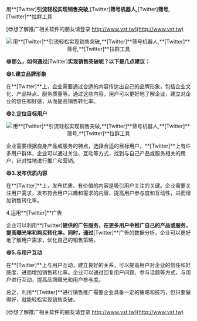 用**[Twitter]**引流轻松实现销售突破,**[Twitter]**筛号机器人,**[Twitter]**筛号,**[Twitter]**拉群工具

[😍想了解推广相关软件的朋友请登录 http://www.vst.tw](http://www.vst.tw)

 <center><img src="https://vst.tw/MP4/tuiguang/png/8.png" alt="用**[Twitter]**引流轻松实现销售突破,**[Twitter]**筛号机器人,**[Twitter]**筛号,**[Twitter]**拉群工具"></center>

**😄那么，如何通过**[Twitter]**实现销售突破呢？以下是几点建议：**

**😄1.建立品牌形象**

在**[Twitter]**上，企业需要通过合适的内容传达出自己的品牌形象，包括企业文化、产品特点、服务质量等。通过这些内容，用户可以更好地了解企业，建立对企业的信任和好感，从而提高销售转化率。

**😄2.定位目标用户**

 <center><img src="https://vst.tw/MP4/tuiguang/png/6.png" alt="用**[Twitter]**引流轻松实现销售突破,**[Twitter]**筛号机器人,**[Twitter]**筛号,**[Twitter]**拉群工具"></center>

企业需要根据自身产品或服务的特点，选择合适的目标用户。**[Twitter]**上有许多用户群体，企业可以通过关注、互动等方式，找到与自己产品或服务相关的用户，针对性地进行推广和营销。

**😄3.发布优质内容**

在**[Twitter]**上，发布优质、有价值的内容是吸引用户关注的关键。企业需要关注用户需求，发布符合用户兴趣和需求的内容，提高用户参与度和互动性，进而增加销售转化率。

4.运用**[Twitter]**广告

企业可以利用**[Twitter]**提供的广告服务，在更多用户中推广自己的产品或服务，提高曝光率和购买转化率。同时，通过**[Twitter]**广告的数据分析，企业可以更好地了解用户需求，优化自己的销售策略。

**😄5.与用户互动**

在**[Twitter]**上与用户互动，建立良好的关系，可以提高用户对企业的信任和好感度，进而增加销售转化率。企业可以通过回复用户问题、参与话题等方式，与用户进行互动，提高品牌曝光和用户参与度。

总之，利用**[Twitter]**进行销售推广需要企业具备一定的策略和技巧，但只要做得好，就能轻松实现销售突破。

[😍想了解推广相关软件的朋友请登录 http://www.vst.tw](http://www.vst.tw)



